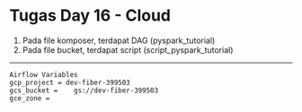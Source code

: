 # Tugas Day 16 - Cloud

1. Pada file komposer, terdapat DAG (pyspark_tutorial)
2. Pada file bucket, terdapat script (script_pyspark_tutorial)

---
```
Airflow Variables
gcp_project = dev-fiber-399503
gcs_bucket = 	gs://dev-fiber-399503
gce_zone =
```
